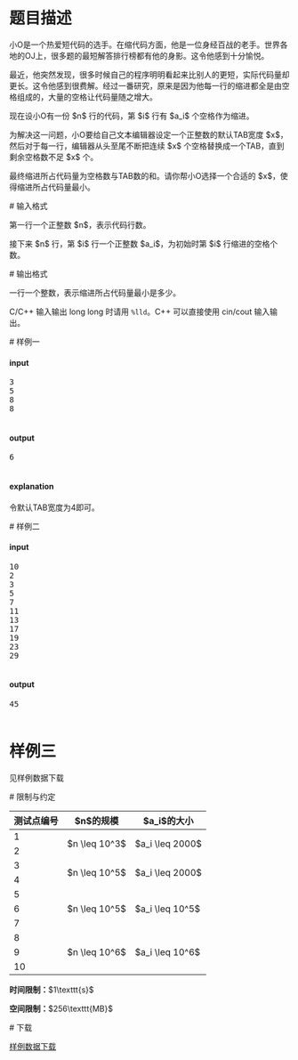 # 题目描述

<p>小O是一个热爱短代码的选手。在缩代码方面，他是一位身经百战的老手。世界各地的OJ上，很多题的最短解答排行榜都有他的身影。这令他感到十分愉悦。</p>
<p>最近，他突然发现，很多时候自己的程序明明看起来比别人的更短，实际代码量却更长。这令他感到很费解。经过一番研究，原来是因为他每一行的缩进都全是由空格组成的，大量的空格让代码量随之增大。</p>
<p>现在设小O有一份 $n$ 行的代码，第 $i$ 行有 $a_i$ 个空格作为缩进。</p>
<p>为解决这一问题，小O要给自己文本编辑器设定一个正整数的默认TAB宽度 $x$，然后对于每一行，编辑器从头至尾不断把连续 $x$ 个空格替换成一个TAB，直到剩余空格数不足 $x$ 个。</p>
<p>最终缩进所占代码量为空格数与TAB数的和。请你帮小O选择一个合适的 $x$，使得缩进所占代码量最小。</p>
# 输入格式


<p>第一行一个正整数 $n$，表示代码行数。</p>
<p>接下来 $n$ 行，第 $i$ 行一个正整数 $a_i$，为初始时第 $i$ 行缩进的空格个数。</p>
# 输出格式


<p>一行一个整数，表示缩进所占代码量最小是多少。</p>
<p>C/C++ 输入输出 long long 时请用 <code>%lld</code>。C++ 可以直接使用 cin/cout 输入输出。</p>
# 样例一


<h4>input</h4>
<pre>3
5
8
8

</pre>

<h4>output</h4>
<pre>6

</pre>

<h4>explanation</h4>
<p>令默认TAB宽度为4即可。</p>
# 样例二


<h4>input</h4>
<pre>10
2
3
5
7
11
13
17
19
23
29

</pre>

<h4>output</h4>
<pre>45

</pre>

# 样例三


<p>见样例数据下载</p>
# 限制与约定


<div class="table-responsive">
<table class="table table-bordered table-text-center table-vertical-middle"><thead><tr><th>测试点编号</th>
<th>$n$的规模</th>
<th>$a_i$的大小</th>
</tr></thead><tbody><tr><td>1</td><td rowspan="2">$n \leq 10^3$</td><td rowspan="2">$a_i \leq 2000$</td></tr><tr><td>2</td></tr><tr><td>3</td><td rowspan="2">$n \leq 10^5$</td><td rowspan="2">$a_i \leq 2000$</td></tr><tr><td>4</td></tr><tr><td>5</td><td rowspan="3">$n \leq 10^5$</td><td rowspan="3">$a_i \leq 10^5$</td></tr><tr><td>6</td></tr><tr><td>7</td></tr><tr><td>8</td><td rowspan="3">$n \leq 10^6$</td><td rowspan="3">$a_i \leq 10^6$</td></tr><tr><td>9</td></tr><tr><td>10</td></tr></tbody></table></div>

<p><strong>时间限制：</strong>$1\texttt{s}$</p>
<p><strong>空间限制：</strong>$256\texttt{MB}$</p>
# 下载


<p><a href="/download.php?type=problem&amp;id=21">样例数据下载</a></p>
